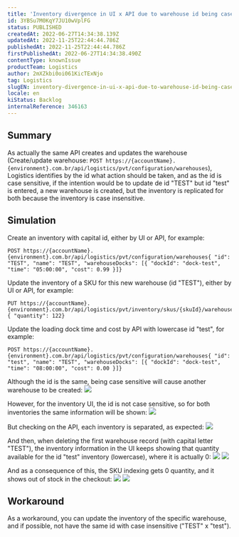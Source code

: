 ```yaml
---
title: 'Inventory divergence in UI x API due to warehouse id being case sensitive'
id: 3YBSu7M0KqY7JU10wVplFG
status: PUBLISHED
createdAt: 2022-06-27T14:34:38.139Z
updatedAt: 2022-11-25T22:44:44.786Z
publishedAt: 2022-11-25T22:44:44.786Z
firstPublishedAt: 2022-06-27T14:34:38.490Z
contentType: knownIssue
productTeam: Logistics
author: 2mXZkbi0oi061KicTExNjo
tag: Logistics
slugEN: inventory-divergence-in-ui-x-api-due-to-warehouse-id-being-case-sensitive
locale: en
kiStatus: Backlog
internalReference: 346163
---
```


## Summary


As actually the same API creates and updates the warehouse (Create/update warehouse: `POST https://{accountName}.{environment}.com.br/api/logistics/pvt/configuration/warehouses`), Logistics identifies by the id what action should be taken, and as the id is case sensitive, if the intention would be to update de id "TEST" but id "test" is entered, a new warehouse is created, but the inventory is replicated for both because the inventory is case insensitive.



## Simulation


Create an inventory with capital id, either by UI or API, for example:

    POST https://{accountName}.{environment}.com.br/api/logistics/pvt/configuration/warehouses{ "id": "TEST", "name": "TEST", "warehouseDocks": [{ "dockId": "dock-test", "time": "05:00:00", "cost": 0.99 }]}


Update the inventory of a SKU for this new warehouse (id "TEST"), either by UI or API, for example:

    PUT https://{accountName}.{environment}.com.br/api/logistics/pvt/inventory/skus/{skuId}/warehouses/{warehouseId}{ "quantity": 122}


Update the loading dock time and cost by API with lowercase id "test", for example:

    POST https://{accountName}.{environment}.com.br/api/logistics/pvt/configuration/warehouses{ "id": "test", "name": "TEST", "warehouseDocks": [{ "dockId": "dock-test", "time": "08:00:00", "cost": 0.00 }]}


Although the id is the same, being case sensitive will cause another warehouse to be created:
 ![](https://vtexhelp.zendesk.com/attachments/token/9rtOZ4rvyimyhR8a4SPYiKkcV/?name=image.png)

However, for the inventory UI, the id is not case sensitive, so for both inventories the same information will be shown:
 ![](https://vtexhelp.zendesk.com/attachments/token/0yAKYzWYy5Sn023Hk28QqcDDR/?name=image.png)

But checking on the API, each inventory is separated, as expected:
 ![](https://vtexhelp.zendesk.com/attachments/token/LFPgP1tbhl81JA0e7zeW6lrwv/?name=image.png)

And then, when deleting the first warehouse record (with capital letter "TEST"), the inventory information in the UI keeps showing that quantity available for the id "test" inventory (lowercase), where it is actually 0:
 ![](https://vtexhelp.zendesk.com/attachments/token/nhn5tLzAlpiTrfRTSaZNu058S/?name=image.png)
 ![](https://vtexhelp.zendesk.com/attachments/token/YI35cmEAkxMVHpaqTE0KrHHS1/?name=image.png)

And as a consequence of this, the SKU indexing gets 0 quantity, and it shows out of stock in the checkout:
 ![](https://vtexhelp.zendesk.com/attachments/token/Q3SECpqLt5hNL4OIkp5s55BpK/?name=image.png)
 ![](https://vtexhelp.zendesk.com/attachments/token/j3LH5atDUaQL8RzTJug42Wqq7/?name=image.png)



## Workaround


As a workaround, you can update the inventory of the specific warehouse, and if possible, not have the same id with case insensitive ("TEST" x "test").

